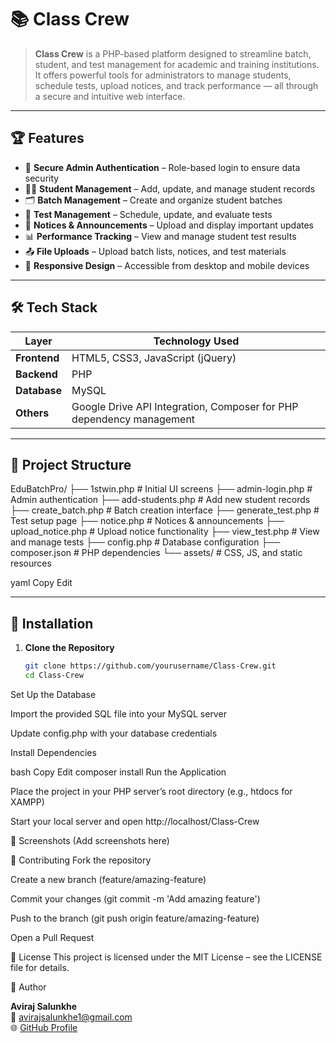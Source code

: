 # 📚 Class Crew

> **Class Crew** is a PHP-based platform designed to streamline batch, student, and test management for academic and training institutions. It offers powerful tools for administrators to manage students, schedule tests, upload notices, and track performance — all through a secure and intuitive web interface.

---

## 🏆 Features

- 🔐 **Secure Admin Authentication** – Role-based login to ensure data security
- 👩‍🎓 **Student Management** – Add, update, and manage student records
- 🗂 **Batch Management** – Create and organize student batches
- 📝 **Test Management** – Schedule, update, and evaluate tests
- 📢 **Notices & Announcements** – Upload and display important updates
- 📊 **Performance Tracking** – View and manage student test results
- 📤 **File Uploads** – Upload batch lists, notices, and test materials
- 📱 **Responsive Design** – Accessible from desktop and mobile devices

---

## 🛠 Tech Stack

| Layer         | Technology Used |
|---------------|----------------|
| **Frontend**  | HTML5, CSS3, JavaScript (jQuery) |
| **Backend**   | PHP |
| **Database**  | MySQL |
| **Others**    | Google Drive API Integration, Composer for PHP dependency management |

---

## 📂 Project Structure

EduBatchPro/
├── 1stwin.php # Initial UI screens
├── admin-login.php # Admin authentication
├── add-students.php # Add new student records
├── create_batch.php # Batch creation interface
├── generate_test.php # Test setup page
├── notice.php # Notices & announcements
├── upload_notice.php # Upload notice functionality
├── view_test.php # View and manage tests
├── config.php # Database configuration
├── composer.json # PHP dependencies
└── assets/ # CSS, JS, and static resources

yaml
Copy
Edit

---

## 🚀 Installation

1. **Clone the Repository**
   ```bash
   git clone https://github.com/yourusername/Class-Crew.git
   cd Class-Crew
Set Up the Database

Import the provided SQL file into your MySQL server

Update config.php with your database credentials

Install Dependencies

bash
Copy
Edit
composer install
Run the Application

Place the project in your PHP server’s root directory (e.g., htdocs for XAMPP)

Start your local server and open http://localhost/Class-Crew

📸 Screenshots
(Add screenshots here)

🤝 Contributing
Fork the repository

Create a new branch (feature/amazing-feature)

Commit your changes (git commit -m 'Add amazing feature')

Push to the branch (git push origin feature/amazing-feature)

Open a Pull Request

📜 License
This project is licensed under the MIT License – see the LICENSE file for details.

👤 Author

**Aviraj Salunkhe**  
📧 [avirajsalunkhe1@gmail.com](mailto:avirajsalunkhe1@gmail.com)  
🌐 [GitHub Profile](https://github.com/avirajsalunkhe)
